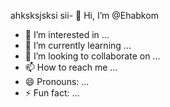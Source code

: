 ahksksjsksi
sii- 👋 Hi, I’m @Ehabkom
- 👀 I’m interested in ...
- 🌱 I’m currently learning ...
- 💞️ I’m looking to collaborate on ...
- 📫 How to reach me ...
- 😄 Pronouns: ...
- ⚡ Fun fact: ...

<!---
Ehabkom/Ehabkom is a ✨ special ✨ repository because its `README.md` (this file) appears on your GitHub profile.
You can click the Preview link to take a look at your changes.
--->
